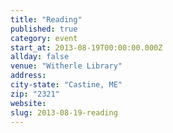```yaml
---
title: "Reading"
published: true
category: event
start_at: 2013-08-19T00:00:00.000Z
allday: false
venue: "Witherle Library"
address:
city-state: "Castine, ME"
zip: "2321"
website:
slug: 2013-08-19-reading
---
```



